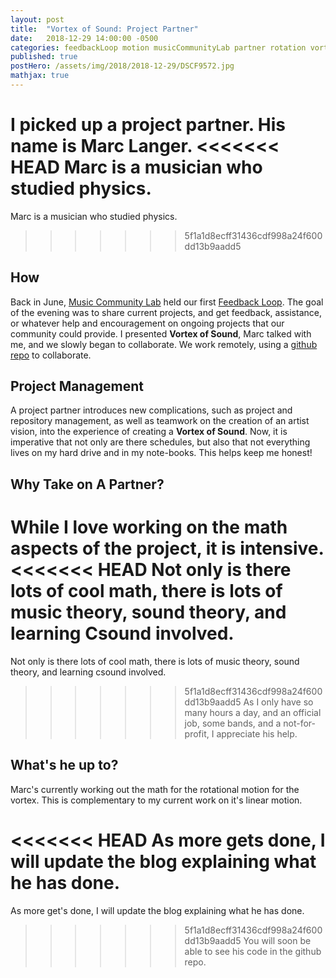 ```yaml
---
layout: post
title:  "Vortex of Sound: Project Partner"
date:   2018-12-29 14:00:00 -0500
categories: feedbackLoop motion musicCommunityLab partner rotation vortexOfSound
published: true
postHero: /assets/img/2018/2018-12-29/DSCF9572.jpg
mathjax: true
---
```

I picked up a project partner.
His name is Marc Langer.
<<<<<<< HEAD
Marc is a musician who studied physics.
=======
Marc is a musician who studied physics. 
>>>>>>> 5f1a1d8ecff31436cdf998a24f600dd13b9aadd5

## How
Back in June, [Music Community Lab](musiccommunitylab.org) held our first
[Feedback Loop](http://monthlymusichackathon.org/post/174586545637/feedback-loop-june-20th).
The goal of the evening was to share current projects, and get feedback,
assistance, or whatever help and encouragement on ongoing projects that
our community could provide.
I presented **Vortex of Sound**, Marc talked with me, and we slowly began to collaborate.
We work remotely, using a [github repo](https://github.com/khoeger/vortex-of-sound) to collaborate.

## Project Management
A project partner introduces new complications, such as project and repository management, as well as teamwork on the creation of an artist vision, into the experience of creating a **Vortex of Sound**.
Now, it is imperative that not only are there schedules, but also that not everything lives on my hard drive and in my note-books.
This helps keep me honest!

## Why Take on A Partner?
While I love working on the math aspects of the project, it is intensive.
<<<<<<< HEAD
Not only is there lots of cool math, there is lots of music theory, sound theory, and learning Csound involved.
=======
Not only is there lots of cool math, there is lots of music theory, sound theory, and learning csound involved.
>>>>>>> 5f1a1d8ecff31436cdf998a24f600dd13b9aadd5
As I only have so many hours a day, and an official job, some bands, and a not-for-profit, I appreciate his help.

## What's he up to?
Marc's currently working out the math for the rotational motion for the vortex.
This is complementary to my current work on it's linear motion.

<<<<<<< HEAD
As more gets done, I will update the blog explaining what he has done.
=======
As more get's done, I will update the blog explaining what he has done.
>>>>>>> 5f1a1d8ecff31436cdf998a24f600dd13b9aadd5
You will soon be able to see his code in the github repo.
